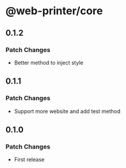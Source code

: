 # @web-printer/core

## 0.1.2

### Patch Changes

- Better method to inject style

## 0.1.1

### Patch Changes

- Support more website and add test method

## 0.1.0

### Patch Changes

- First release
